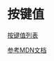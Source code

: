 # 按键值

[按键值列表](https://developer.mozilla.org/zh-CN/docs/Web/API/KeyboardEvent/key/Key_Values)


[参考MDN文档](https://developer.mozilla.org/zh-CN/docs/Web/API/KeyboardEvent/key)